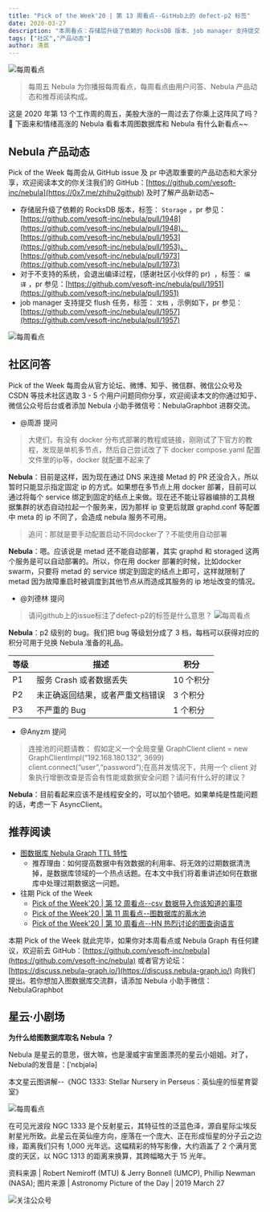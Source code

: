 ```yaml
---
title: "Pick of the Week'20 | 第 13 周看点--GitHub上的 defect-p2 标签"
date: 2020-03-27
description: "本周看点：存储层升级了依赖的 RocksDB 版本、job manager 支持提交 flush 任务…"
tags: ["社区","产品动态"]
author: 清蒸
---
```


![每周看点](https://nebula-blog.azureedge.net/nebula-blog/PotW.png)

> 每周五 Nebula 为你播报每周看点，每周看点由用户问答、Nebula 产品动态和推荐阅读构成。

这是 2020 年第 13 个工作周的周五，美股大涨的一周过去了你乘上这阵风了吗？🌝 下面来和情绪高涨的 Nebula 看看本周图数据库和 Nebula 有什么新看点~~

## Nebula 产品动态

Pick of the Week 每周会从 GitHub issue 及 pr 中选取重要的产品动态和大家分享，欢迎阅读本文的你关注我们的 GitHub：[https://github.com/vesoft-inc/nebula](https://0x7.me/zhihu2github) 及时了解产品新动态~

- 存储层升级了依赖的 RocksDB 版本，标签： `Storage` ，pr 参见：[https://github.com/vesoft-inc/nebula/pull/1948](https://github.com/vesoft-inc/nebula/pull/1948)、[https://github.com/vesoft-inc/nebula/pull/1953](https://github.com/vesoft-inc/nebula/pull/1953)、[https://github.com/vesoft-inc/nebula/pull/1973](https://github.com/vesoft-inc/nebula/pull/1973)
- 对于不支持的系统，会退出编译过程，(感谢社区小伙伴的 pr)  ，标签： `编译` ，pr 参见：[https://github.com/vesoft-inc/nebula/pull/1951](https://github.com/vesoft-inc/nebula/pull/1951)
- job manager 支持提交 flush 任务，标签： `文档` ，示例如下，pr 参见：[https://github.com/vesoft-inc/nebula/pull/1957](https://github.com/vesoft-inc/nebula/pull/1957)

![每周看点](https://nebula-blog.azureedge.net/nebula-blog/PotW201301.png)


## 社区问答

Pick of the Week 每周会从官方论坛、微博、知乎、微信群、微信公众号及 CSDN 等技术社区选取 3 - 5 个用户问题同你分享，欢迎阅读本文的你通过知乎、微信公众号后台或者添加 Nebula 小助手微信号：NebulaGraphbot 进群交流。

- @周游 提问
> 大佬们，有没有 docker 分布式部署的教程或链接，刚刚试了下官方的教程，发现是单机多节点，然后自己尝试改了下 docker compose.yaml 配置文件里的ip等，docker 就配置不起来了

**Nebula**：目前是这样，因为现在通过 DNS 来连接 Metad 的 PR 还没合入，所以暂时只能显示指定固定 ip 的方式。如果想在多节点上用 docker 部署，目前可以通过将每个 service 绑定到固定的结点上来做。现在还不能让容器编排的工具根据集群的状态自动拉起一个服务来，因为那样 ip 变更后就跟 graphd.conf 等配置中 meta 的 ip 不同了，会造成 nebula 服务不可用。

> 追问：那就是要手动配置启动不同docker了？不能使用自动部署


**Nebula**：嗯。应该说是 metad 还不能自动部署，其实 graphd 和 storaged 这两个服务是可以自动部署的。所以，你在用 docker 部署的时候，比如docker swarm，只要将 metad 的 service 绑定到固定的结点上即可，这样就限制了 metad 因为故障重启时被调度到其他节点从而造成其服务的 ip 地址改变的情况。

- @刘德林 提问
> 请问github上的issue标注了defect-p2的标签是什么意思？
> ![每周看点](https://nebula-blog.azureedge.net/nebula-blog/PotW201302.png)

**Nebula**：p2 级别的 bug。我们把 bug 等级划分成了 3 档，每档可以获得对应的积分可用于兑换 Nebula 准备的礼品。

| 等级 | 描述 | 积分 |
| --- | --- | --- |
| P1 | 服务 Crash 或者数据丢失  | 10 个积分 |
| P2  | 未正确返回结果，或者严重文档错误 |  3 个积分 |
| P3 | 不严重的 Bug | 1 个积分 |

- @Anyzm 提问
> 连接池的问题请教：
> 假如定义一个全局变量 GraphClient client = new GraphClientImpl(“192.168.180.132”, 3699) client.connect(“user”,“password”);在高并发情况下，共用一个 client 对象执行增删改查是否会有性能或数据安全问题？请问有什么好的建议？

**Nebula**：目前看起来应该不是线程安全的，可以加个锁吧。如果单纯是性能问题的话，考虑一下 AsyncClient。

## 推荐阅读

- [图数据库 Nebula Graph TTL 特性](https://nebula-graph.io/cn/posts/clean-stale-data-with-ttl-in-nebula-graph/)
  - 推荐理由：如何提高数据中有效数据的利用率、将无效的过期数据清洗掉，是数据库领域的一个热点话题。在本文中我们将着重讲述如何在数据库中处理过期数据这一问题。
- 往期 Pick of the Week
  - [Pick of the Week'20 | 第 12 周看点--csv 数据导入你该知道的事项](https://nebula-graph.io/cn/posts/graph-database-knowledge-volume-2/)
  - [Pick of the Week'20 | 第 11 周看点--图数据库的蓄水池](https://nebula-graph.io/cn/posts/nebula-graph-weekly-pickup-2020-03-13/)
  - [Pick of the Week'20 | 第 10 周看点--HN 热烈讨论的图查询语言](https://nebula-graph.io/cn/posts/nebula-graph-weekly-pickup-2020-03-06/)


本期 Pick of the Week 就此完毕，如果你对本周看点或 Nebula Graph 有任何建议，欢迎前去 GitHub：[https://github.com/vesoft-inc/nebula](https://github.com/vesoft-inc/nebula) 或者官方论坛：[https://discuss.nebula-graph.io/](https://discuss.nebula-graph.io/) 向我们提出。若你想加入图数据库交流群，请添加 Nebula 小助手微信：NebulaGraphbot <br />

## 星云·小剧场

**为什么给图数据库取名 Nebula ？**

Nebula 是星云的意思，很大嘛，也是漫威宇宙里面漂亮的星云小姐姐。对了，Nebula的发音是：[ˈnɛbjələ]

本文星云图讲解--《NGC 1333: Stellar Nursery in Perseus：英仙座的恒星育婴室》

![每周看点](https://nebula-blog.azureedge.net/nebula-blog/PotW2013Nebula.jpeg)


在可见光波段 NGC 1333 是个反射星云，其特征性的泛蓝色泽，源自星际尘埃反射星光所致。此星云在英仙座方向，座落在一个庞大、正在形成恒星的分子云之边缘，距离我们只有 1,000 光年远。这幅精彩的特写影像，大约涵盖了 2 个满月宽度的天区，以 NGC 1313 的距离来换算，其跨幅略大于 15 光年。

资料来源 | Robert Nemiroff (MTU) & Jerry Bonnell (UMCP), Phillip Newman (NASA);
图片来源 | Astronomy Picture of the Day | 2019 March 27


![关注公众号](https://nebula-blog.azureedge.net/nebula-blog/WeChatOffical.png)
